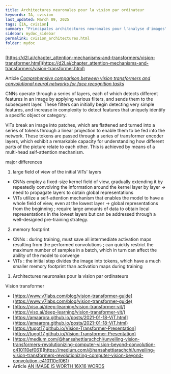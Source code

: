 ```yaml
---
title: Architectures neuronales pour la vision par ordinateur
keywords: IA, cvision
last_updated: March 09, 2025
tags: [IA, cvision]
summary: "Principales architectures neuronales pour l'analyse d'images"
sidebar: mydoc_sidebar
permalink: cvision_architectures.html
folder: mydoc
---
```


[https://d2l.ai/chapter_attention-mechanisms-and-transformers/vision-transformer.html](https://d2l.ai/chapter_attention-mechanisms-and-transformers/vision-transformer.html)

Article [*Comprehensive comparison between vision transformers and convolutional neural networks for face recognition tasks*](https://www.nature.com/articles/s41598-024-72254-w)

CNNs operate through a series of layers, each of which detects different features in an image by applying various filters, and sends them to the subsequent layer. These filters can initially begin detecting very simple features, and increase in complexity to detect features that uniquely identify a specific object or category.

ViTs break an image into patches, which are flattened and turned into a series of tokens through a linear projection to enable them to be fed into the network. These tokens are passed through a series of transformer encoder layers, which exhibit a remarkable capacity for understanding how different parts of the picture relate to each other. This is achieved by means of a multi-head self-attention mechanism. 

major differences 
1) large field of view of the initial ViTs’ layers
- CNNs employ a fixed-size kernel field of view, gradually extending it by repeatedly convolving the information around the kernel layer by layer -> need to propagate layers to obtain global representations
- ViTs utilize a self-attention mechanism that enables the model to have a whole field of view, even at the lowest layer -> global representations from the beginning ; require large amounts of data to obtain local representations in the lowest layers but can be addressed through a well-designed pre-training strategy.

2) memory footprint 
- CNNs : during training, must save all intermediate activation maps resulting from the performed convolutions ; can quickly restrict the maximum number of samples in a batch, which in turn can affect the ability of the model to converge
- ViTs : the initial step divides the image into tokens, which have a much smaller memory footprint than activation maps during training




1.	Architectures neuronales pour la vision par ordinateurs

Vision transformer
* [https://www.v7labs.com/blog/vision-transformer-guide](https://www.v7labs.com/blog/vision-transformer-guide)
* [https://viso.ai/deep-learning/vision-transformer-vit/](https://viso.ai/deep-learning/vision-transformer-vit/)
* [https://amaarora.github.io/posts/2021-01-18-ViT.html](https://amaarora.github.io/posts/2021-01-18-ViT.html)
* [https://tugot17.github.io/Vision-Transformer-Presentation](https://tugot17.github.io/Vision-Transformer-Presentation)
* [https://medium.com/@hansahettiarachchi/unveiling-vision-transformers-revolutionizing-computer-vision-beyond-convolution-c410110ef061](https://medium.com/@hansahettiarachchi/unveiling-vision-transformers-revolutionizing-computer-vision-beyond-convolution-c410110ef061)
* Article [AN IMAGE IS WORTH 16X16 WORDS](https://arxiv.org/pdf/2010.11929)
